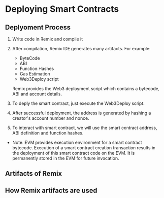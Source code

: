 # Deploying Smart Contracts

## Deplyoment Process

1. Write code in Remix and compile it
2. After compilation, Remix IDE generates many artifacts.
  For example: 
    - ByteCode
    - ABI
    - Function Hashes
    - Gas Estimation
    - Web3Deploy script
    
    Remix provides the Web3 deployment script which contains a bytecode, ABI and account details. 
3. To deply the smart contract, just execute the Web3Deploy script.
4. After successful deployment, the address is generated by hashing a creator's account number and nonce. 
5. To interact with smart contract, we will use the smart contract address, ABI definition and function hashes.

* Note: EVM provides execution environment for a smart contract bytecode. Execution of a smart contract creation transaction results in the deployment of this smart contract code on the EVM. It is permanently stored in the EVM for future invocation. 

## Artifacts of Remix

## How Remix artifacts are used
